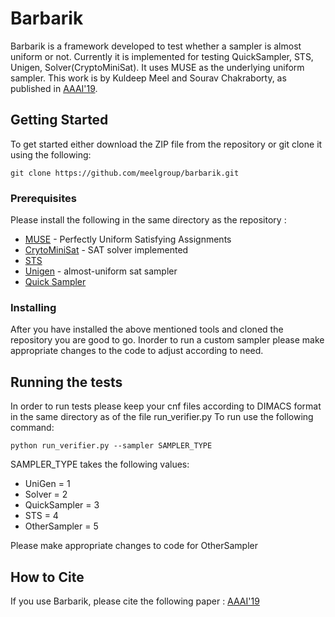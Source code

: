 # Barbarik

Barbarik is a framework developed to test whether a sampler is almost uniform or not. Currently it is implemented for testing QuickSampler, STS, Unigen, Solver(CryptoMiniSat). It uses MUSE as the underlying uniform sampler. This work is by Kuldeep Meel and Sourav Chakraborty, as published in [AAAI'19](https://www.comp.nus.edu.sg/~meel/Papers/aaai19-cm.pdf).  

## Getting Started
To get started either download the ZIP file from the repository or git clone it using the following:
```
git clone https://github.com/meelgroup/barbarik.git
```

### Prerequisites
Please install the following in the same directory as the repository :
* [MUSE](https://github.com/ZaydH/spur) - Perfectly Uniform Satisfying Assignments 
* [CrytoMiniSat](https://github.com/msoos/cryptominisat) - SAT solver implemented
* [STS](https://github.com/meelgroup/khatu/blob/master/STS) 
* [Unigen](https://bitbucket.org/kuldeepmeel/unigen) - almost-uniform sat sampler
* [Quick Sampler](https://github.com/RafaelTupynamba/quicksampler)

### Installing

After you have installed the above mentioned tools and cloned the repository you are good to go. Inorder to run a custom sampler please make appropriate changes to the code to adjust according to need. 
## Running the tests

In order to run tests please keep your cnf files according to DIMACS format in the same directory as of the file run_verifier.py
To run use the following command: 
```
python run_verifier.py --sampler SAMPLER_TYPE
```
SAMPLER_TYPE takes the following values:
* UniGen = 1
* Solver = 2
* QuickSampler = 3
* STS = 4
* OtherSampler = 5

Please make appropriate changes to code for OtherSampler

## How to Cite

If you use Barbarik, please cite the following paper : [AAAI'19](https://www.comp.nus.edu.sg/~meel/Papers/aaai19-cm.pdf)

